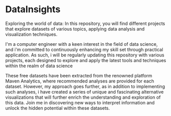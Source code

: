 # DataInsights
Exploring the world of data: In this repository, you will find different projects that explore datasets of various topics, applying data analysis and visualization techniques.

I'm a computer engineer with a keen interest in the field of data science, and i'm committed to continuously enhancing my skill set through practical application. As such, i will be regularly updating this repository with various projects, each designed to explore and apply the latest tools and techniques within the realm of data science

These free datasets have been extracted from the renowned platform Maven Analytics, where recommended analyses are provided for each dataset. However, my approach goes further, as in addition to implementing such analyses, i have created a series of unique and fascinating alternative visualizations that will further enrich the understanding and exploration of this data. Join me in discovering new ways to interpret information and unlock the hidden potential within these datasets.
